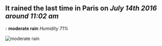 ## It rained the last time in Paris on *July 14th 2016 around 11:02 am*
💧  **moderate rain** *Humidity 71%*

![moderate rain](http://openweathermap.org/img/w/10d.png)
